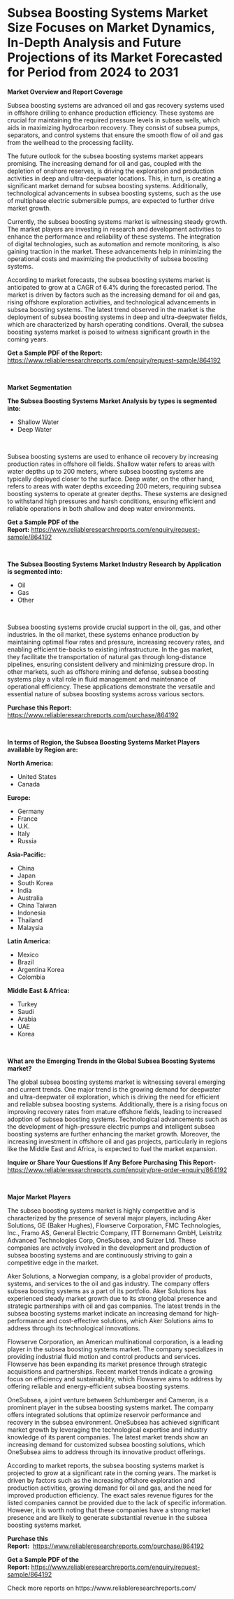 <p><h1>Subsea Boosting Systems Market Size Focuses on Market Dynamics, In-Depth Analysis and Future Projections of its Market Forecasted for Period from 2024 to 2031</h1></p><p><strong>Market Overview and Report Coverage</strong></p>
<p><p>Subsea boosting systems are advanced oil and gas recovery systems used in offshore drilling to enhance production efficiency. These systems are crucial for maintaining the required pressure levels in subsea wells, which aids in maximizing hydrocarbon recovery. They consist of subsea pumps, separators, and control systems that ensure the smooth flow of oil and gas from the wellhead to the processing facility.</p><p>The future outlook for the subsea boosting systems market appears promising. The increasing demand for oil and gas, coupled with the depletion of onshore reserves, is driving the exploration and production activities in deep and ultra-deepwater locations. This, in turn, is creating a significant market demand for subsea boosting systems. Additionally, technological advancements in subsea boosting systems, such as the use of multiphase electric submersible pumps, are expected to further drive market growth.</p><p>Currently, the subsea boosting systems market is witnessing steady growth. The market players are investing in research and development activities to enhance the performance and reliability of these systems. The integration of digital technologies, such as automation and remote monitoring, is also gaining traction in the market. These advancements help in minimizing the operational costs and maximizing the productivity of subsea boosting systems.</p><p>According to market forecasts, the subsea boosting systems market is anticipated to grow at a CAGR of 6.4% during the forecasted period. The market is driven by factors such as the increasing demand for oil and gas, rising offshore exploration activities, and technological advancements in subsea boosting systems. The latest trend observed in the market is the deployment of subsea boosting systems in deep and ultra-deepwater fields, which are characterized by harsh operating conditions. Overall, the subsea boosting systems market is poised to witness significant growth in the coming years.</p></p>
<p><strong>Get a Sample PDF of the Report:</strong> <a href="https://www.reliableresearchreports.com/enquiry/request-sample/864192">https://www.reliableresearchreports.com/enquiry/request-sample/864192</a></p>
<p>&nbsp;</p>
<p><strong>Market Segmentation</strong></p>
<p><strong>The Subsea Boosting Systems Market Analysis by types is segmented into:</strong></p>
<p><ul><li>Shallow Water</li><li>Deep Water</li></ul></p>
<p>&nbsp;</p>
<p><p>Subsea boosting systems are used to enhance oil recovery by increasing production rates in offshore oil fields. Shallow water refers to areas with water depths up to 200 meters, where subsea boosting systems are typically deployed closer to the surface. Deep water, on the other hand, refers to areas with water depths exceeding 200 meters, requiring subsea boosting systems to operate at greater depths. These systems are designed to withstand high pressures and harsh conditions, ensuring efficient and reliable operations in both shallow and deep water environments.</p></p>
<p><strong>Get a Sample PDF of the Report:</strong>&nbsp;<a href="https://www.reliableresearchreports.com/enquiry/request-sample/864192">https://www.reliableresearchreports.com/enquiry/request-sample/864192</a></p>
<p>&nbsp;</p>
<p><strong>The Subsea Boosting Systems Market Industry Research by Application is segmented into:</strong></p>
<p><ul><li>Oil</li><li>Gas</li><li>Other</li></ul></p>
<p>&nbsp;</p>
<p><p>Subsea boosting systems provide crucial support in the oil, gas, and other industries. In the oil market, these systems enhance production by maintaining optimal flow rates and pressure, increasing recovery rates, and enabling efficient tie-backs to existing infrastructure. In the gas market, they facilitate the transportation of natural gas through long-distance pipelines, ensuring consistent delivery and minimizing pressure drop. In other markets, such as offshore mining and defense, subsea boosting systems play a vital role in fluid management and maintenance of operational efficiency. These applications demonstrate the versatile and essential nature of subsea boosting systems across various sectors.</p></p>
<p><strong>Purchase this Report:</strong>&nbsp; <a href="https://www.reliableresearchreports.com/purchase/864192">https://www.reliableresearchreports.com/purchase/864192</a></p>
<p>&nbsp;</p>
<p><strong>In terms of Region, the Subsea Boosting Systems Market Players available by Region are:</strong></p>
<p>
    <p> <strong> North America: </strong>
        <ul>
            <li>United States</li>
            <li>Canada</li>
        </ul>
        </p> 
    <p> <strong> Europe: </strong>
        <ul>
            <li>Germany</li>
            <li>France</li>
            <li>U.K.</li>
            <li>Italy</li>
            <li>Russia</li>
        </ul>
        </p> 
    <p> <strong> Asia-Pacific: </strong>
        <ul>
            <li>China</li>
            <li>Japan</li>
            <li>South Korea</li>
            <li>India</li>
            <li>Australia</li>
            <li>China Taiwan</li>
            <li>Indonesia</li>
            <li>Thailand</li>
            <li>Malaysia</li>
        </ul>
        </p> 
    <p> <strong> Latin America: </strong>
        <ul>
            <li>Mexico</li>
            <li>Brazil</li>
            <li>Argentina Korea</li>
            <li>Colombia</li>
        </ul>
        </p> 
    <p> <strong> Middle East & Africa: </strong>
        <ul>
            <li>Turkey</li>
            <li>Saudi</li>
            <li>Arabia</li>
            <li>UAE</li>
            <li>Korea</li>
        </ul>
    </p>
    </p>
<p>&nbsp;</p>
<p><strong>What are the Emerging Trends in the Global Subsea Boosting Systems market?</strong></p>
<p><p>The global subsea boosting systems market is witnessing several emerging and current trends. One major trend is the growing demand for deepwater and ultra-deepwater oil exploration, which is driving the need for efficient and reliable subsea boosting systems. Additionally, there is a rising focus on improving recovery rates from mature offshore fields, leading to increased adoption of subsea boosting systems. Technological advancements such as the development of high-pressure electric pumps and intelligent subsea boosting systems are further enhancing the market growth. Moreover, the increasing investment in offshore oil and gas projects, particularly in regions like the Middle East and Africa, is expected to fuel the market expansion.</p></p>
<p><strong>Inquire or Share Your Questions If Any Before Purchasing This Report</strong>- <a href="https://www.reliableresearchreports.com/enquiry/pre-order-enquiry/864192">https://www.reliableresearchreports.com/enquiry/pre-order-enquiry/864192</a></p>
<p>&nbsp;</p>
<p><strong>Major Market Players</strong></p>
<p><p>The subsea boosting systems market is highly competitive and is characterized by the presence of several major players, including Aker Solutions, GE (Baker Hughes), Flowserve Corporation, FMC Technologies, Inc., Framo AS, General Electric Company, ITT Bornemann GmbH, Leistritz Advanced Technologies Corp, OneSubsea, and Sulzer Ltd. These companies are actively involved in the development and production of subsea boosting systems and are continuously striving to gain a competitive edge in the market.</p><p>Aker Solutions, a Norwegian company, is a global provider of products, systems, and services to the oil and gas industry. The company offers subsea boosting systems as a part of its portfolio. Aker Solutions has experienced steady market growth due to its strong global presence and strategic partnerships with oil and gas companies. The latest trends in the subsea boosting systems market indicate an increasing demand for high-performance and cost-effective solutions, which Aker Solutions aims to address through its technological innovations.</p><p>Flowserve Corporation, an American multinational corporation, is a leading player in the subsea boosting systems market. The company specializes in providing industrial fluid motion and control products and services. Flowserve has been expanding its market presence through strategic acquisitions and partnerships. Recent market trends indicate a growing focus on efficiency and sustainability, which Flowserve aims to address by offering reliable and energy-efficient subsea boosting systems.</p><p>OneSubsea, a joint venture between Schlumberger and Cameron, is a prominent player in the subsea boosting systems market. The company offers integrated solutions that optimize reservoir performance and recovery in the subsea environment. OneSubsea has achieved significant market growth by leveraging the technological expertise and industry knowledge of its parent companies. The latest market trends show an increasing demand for customized subsea boosting solutions, which OneSubsea aims to address through its innovative product offerings.</p><p>According to market reports, the subsea boosting systems market is projected to grow at a significant rate in the coming years. The market is driven by factors such as the increasing offshore exploration and production activities, growing demand for oil and gas, and the need for improved production efficiency. The exact sales revenue figures for the listed companies cannot be provided due to the lack of specific information. However, it is worth noting that these companies have a strong market presence and are likely to generate substantial revenue in the subsea boosting systems market.</p></p>
<p><strong>Purchase this Report:</strong>&nbsp;&nbsp;<a href="https://www.reliableresearchreports.com/purchase/864192">https://www.reliableresearchreports.com/purchase/864192</a></p>
<p></p>
<p><strong>Get a Sample PDF of the Report:</strong>&nbsp;<a href="https://www.reliableresearchreports.com/enquiry/request-sample/864192">https://www.reliableresearchreports.com/enquiry/request-sample/864192</a></p>
<p>Check more reports on https://www.reliableresearchreports.com/</p>